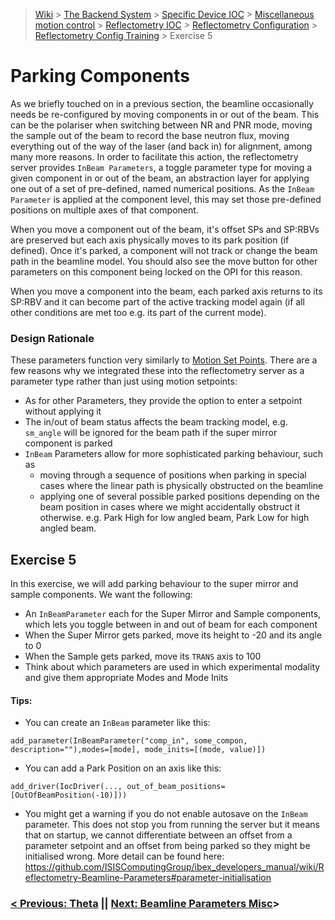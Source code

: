 > [Wiki](Home) > [The Backend System](The-Backend-System) > [Specific Device IOC](Specific-Device-IOC) > [Miscellaneous motion control](Miscellaneous-Motion-Control) > [Reflectometry IOC](Reflectometry-IOC) > [Reflectometry Configuration](Reflectometry-Configuration) > [Reflectometry Config Training](https://github.com/ISISComputingGroup/ibex_developers_manual/wiki/Reflectometry-Config-Training-%E2%80%90-Overview-&-Setup) > Exercise 5

# Parking Components

As we briefly touched on in a previous section, the beamline occasionally needs be re-configured by moving components in or out of the beam. This can be the polariser when switching between NR and PNR mode, moving the sample out of the beam to record the base neutron flux, moving everything out of the way of the laser (and back in) for alignment, among many more reasons. In order to facilitate this action, the reflectometry server provides `InBeam Parameters`, a toggle parameter type for moving a given component in or out of the beam, an abstraction layer for applying one out of a set of pre-defined, named numerical positions. As the `InBeam Parameter` is applied at the component level, this may set those pre-defined positions on multiple axes of that component. 

When you move a component out of the beam, it's offset SPs and SP:RBVs are preserved but each axis physically moves to its park position (if defined). Once it's parked, a component will not track or change the beam path in the beamline model. You should also see the move button for other parameters on this component being locked on the OPI for this reason.

When you move a component into the beam, each parked axis returns to its SP:RBV and it can become part of the active tracking model again (if all other conditions are met too e.g. its part of the current mode).

### Design Rationale
These parameters function very similarly to [Motion Set Points](https://github.com/ISISComputingGroup/ibex_developers_manual/wiki/Motion-Set-points). There are a few reasons why we integrated these into the reflectometry server as a parameter type rather than just using motion setpoints:
- As for other Parameters, they provide the option to enter a setpoint without applying it
- The in/out of beam status affects the beam tracking model, e.g. `sm_angle` will be ignored for the beam path if the super mirror component is parked
- `InBeam` Parameters allow for more sophisticated parking behaviour, such as 
    - moving through a sequence of positions when parking in special cases where the linear path is physically obstructed on the beamline
    - applying one of several possible parked positions depending on the beam position in cases where we might accidentally obstruct it otherwise. e.g. Park High for low angled beam, Park Low for high angled beam.

## Exercise 5

In this exercise, we will add parking behaviour to the super mirror and sample components. We want the following:
- An `InBeamParameter` each for the Super Mirror and Sample components, which lets you toggle between in and out of beam for each component
- When the Super Mirror gets parked, move its height to -20 and its angle to 0
- When the Sample gets parked, move its `TRANS` axis to 100
- Think about which parameters are used in which experimental modality and give them appropriate Modes and Mode Inits

#### Tips:

- You can create an `InBeam` parameter like this: 

`add_parameter(InBeamParameter("comp_in", some_compon, description=""),modes=[mode], mode_inits=[(mode, value)])`

- You can add a Park Position on an axis like this:

`add_driver(IocDriver(..., out_of_beam_positions=[OutOfBeamPosition(-10)]))`

- You might get a warning if you do not enable autosave on the `InBeam` parameter. This  does not stop you from running the server but it means that on startup, we cannot differentiate between an offset from a parameter setpoint and an offset from being parked so they might be initialised wrong. More detail can be found here: https://github.com/ISISComputingGroup/ibex_developers_manual/wiki/Reflectometry-Beamline-Parameters#parameter-initialisation

### [< Previous: Theta](https://github.com/ISISComputingGroup/ibex_developers_manual/wiki/Reflectometry-Config-Training-%E2%80%90-Exercise-4) || [Next: Beamline Parameters Misc](https://github.com/ISISComputingGroup/ibex_developers_manual/wiki/Reflectometry-Training-%E2%80%90-Exercise-6)>